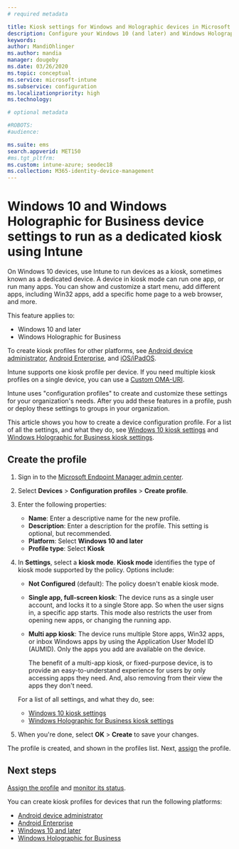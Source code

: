 ```yaml
---
# required metadata

title: Kiosk settings for Windows and Holographic devices in Microsoft Intune - Azure | Microsoft Docs
description: Configure your Windows 10 (and later) and Windows Holographic for Business devices as single-app and multi-app kiosks, customize the start menu, add apps, show the task bar, and configure a web browser in Microsoft Intune. 
keywords:
author: MandiOhlinger
ms.author: mandia
manager: dougeby
ms.date: 03/26/2020
ms.topic: conceptual
ms.service: microsoft-intune
ms.subservice: configuration
ms.localizationpriority: high
ms.technology:

# optional metadata

#ROBOTS:
#audience:

ms.suite: ems
search.appverid: MET150
#ms.tgt_pltfrm:
ms.custom: intune-azure; seodec18
ms.collection: M365-identity-device-management
---
```


# Windows 10 and Windows Holographic for Business device settings to run as a dedicated kiosk using Intune

On Windows 10 devices, use Intune to run devices as a kiosk, sometimes known as a dedicated device. A device in kiosk mode can run one app, or run many apps. You can show and customize a start menu, add different apps, including Win32 apps, add a specific home page to a web browser, and more. 

This feature applies to:

- Windows 10 and later
- Windows Holographic for Business

To create kiosk profiles for other platforms, see [Android device administrator](device-restrictions-android.md#kiosk), [Android Enterprise](device-restrictions-android-for-work.md#dedicated-devices), and [iOS/iPadOS](device-restrictions-ios.md#kiosk).

Intune supports one kiosk profile per device. If you need multiple kiosk profiles on a single device, you can use a [Custom OMA-URI](custom-settings-windows-10.md).

Intune uses "configuration profiles" to create and customize these settings for your organization's needs. After you add these features in a profile, push or deploy these settings to groups in your organization.

This article shows you how to create a device configuration profile. For a list of all the settings, and what they do, see [Windows 10 kiosk settings](kiosk-settings-windows.md) and [Windows Holographic for Business kiosk settings](kiosk-settings-holographic.md).

## Create the profile

1. Sign in to the [Microsoft Endpoint Manager admin center](https://go.microsoft.com/fwlink/?linkid=2109431).
2. Select **Devices** > **Configuration profiles** > **Create profile**.
3. Enter the following properties:

   - **Name**: Enter a descriptive name for the new profile.
   - **Description**: Enter a description for the profile. This setting is optional, but recommended.
   - **Platform**: Select **Windows 10 and later**
   - **Profile type**: Select **Kiosk**

4. In **Settings**, select a **kiosk mode**. **Kiosk mode** identifies the type of kiosk mode supported by the policy. Options include:

    - **Not Configured** (default): The policy doesn't enable kiosk mode.
    - **Single app, full-screen kiosk**: The device runs as a single user account, and locks it to a single Store app. So when the user signs in, a specific app starts. This mode also restricts the user from opening new apps, or changing the running app.
    - **Multi app kiosk**: The device runs multiple Store apps, Win32 apps, or inbox Windows apps by using the Application User Model ID (AUMID). Only the apps you add are available on the device.

        The benefit of a multi-app kiosk, or fixed-purpose device, is to provide an easy-to-understand experience for users by only accessing apps they need. And, also removing from their view the apps they don't need.

    For a list of all settings, and what they do, see:
      - [Windows 10 kiosk settings](kiosk-settings-windows.md)
      - [Windows Holographic for Business kiosk settings](kiosk-settings-holographic.md)

5. When you're done, select **OK** > **Create** to save your changes.

The profile is created, and shown in the profiles list. Next, [assign](device-profile-assign.md) the profile.

## Next steps

[Assign the profile](device-profile-assign.md) and [monitor its status](device-profile-monitor.md).

You can create kiosk profiles for devices that run the following platforms:

- [Android device administrator](device-restrictions-android.md#kiosk)
- [Android Enterprise](device-restrictions-android-for-work.md#dedicated-devices)
- [Windows 10 and later](kiosk-settings-windows.md)
- [Windows Holographic for Business](kiosk-settings-holographic.md)
